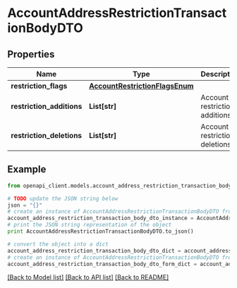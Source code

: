 # AccountAddressRestrictionTransactionBodyDTO


## Properties

Name | Type | Description | Notes
------------ | ------------- | ------------- | -------------
**restriction_flags** | [**AccountRestrictionFlagsEnum**](AccountRestrictionFlagsEnum.md) |  | 
**restriction_additions** | **List[str]** | Account restriction additions. | 
**restriction_deletions** | **List[str]** | Account restriction deletions. | 

## Example

```python
from openapi_client.models.account_address_restriction_transaction_body_dto import AccountAddressRestrictionTransactionBodyDTO

# TODO update the JSON string below
json = "{}"
# create an instance of AccountAddressRestrictionTransactionBodyDTO from a JSON string
account_address_restriction_transaction_body_dto_instance = AccountAddressRestrictionTransactionBodyDTO.from_json(json)
# print the JSON string representation of the object
print AccountAddressRestrictionTransactionBodyDTO.to_json()

# convert the object into a dict
account_address_restriction_transaction_body_dto_dict = account_address_restriction_transaction_body_dto_instance.to_dict()
# create an instance of AccountAddressRestrictionTransactionBodyDTO from a dict
account_address_restriction_transaction_body_dto_form_dict = account_address_restriction_transaction_body_dto.from_dict(account_address_restriction_transaction_body_dto_dict)
```
[[Back to Model list]](../README.md#documentation-for-models) [[Back to API list]](../README.md#documentation-for-api-endpoints) [[Back to README]](../README.md)



